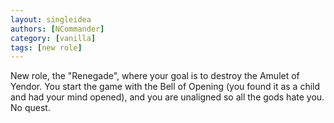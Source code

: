```yaml
---
layout: singleidea
authors: [NCommander]
category: [vanilla]
tags: [new role]
---
```

New role, the "Renegade", where your goal is to destroy the Amulet of Yendor. You start the game with the Bell of Opening (you found it as a child and had your mind opened), and you are unaligned so all the gods hate you. No quest.
